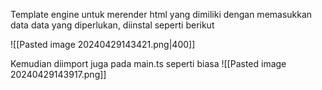 Template engine untuk merender html yang dimiliki dengan memasukkan data data yang diperlukan, diinstal seperti berikut

![[Pasted image 20240429143421.png|400]]

Kemudian diimport juga pada main.ts seperti biasa
![[Pasted image 20240429143917.png]]
